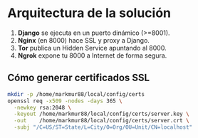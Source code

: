 # Arquitectura de la solución

1. **Django** se ejecuta en un puerto dinámico (>=8001).
2. **Nginx** (en 8000) hace SSL y proxy a Django.
3. **Tor** publica un Hidden Service apuntando al 8000.
4. **Ngrok** expone tu 8000 a Internet de forma segura.

## Cómo generar certificados SSL

```bash
mkdir -p /home/markmur88/local/config/certs
openssl req -x509 -nodes -days 365 \
  -newkey rsa:2048 \
  -keyout /home/markmur88/local/config/certs/server.key \
  -out    /home/markmur88/local/config/certs/server.crt \
  -subj "/C=US/ST=State/L=City/O=Org/OU=Unit/CN=localhost"
